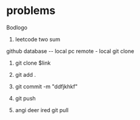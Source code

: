 # problems

Bodlogo

1. leetcode two sum

github database -- local pc
remote - local
git clone

1. git clone $link
2. git add .
3. git commit -m "ddfjkhkf"
4. git push

5. angi deer ired git pull
